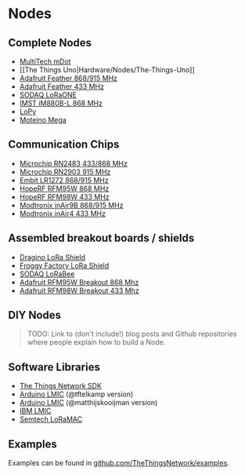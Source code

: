 # Nodes

## Complete Nodes

* [MultiTech mDot](https://developer.mbed.org/platforms/mts-mdot-f411/)
* [[The Things Uno|Hardware/Nodes/The-Things-Uno]]
* [Adafruit Feather 868/915 MHz](https://www.adafruit.com/products/3078)
* [Adafruit Feather 433 MHz](https://www.adafruit.com/products/3079)
* [SODAQ LoRaONE](https://www.kickstarter.com/projects/sodaq/loraone-the-lora-iot-development-board)
* [IMST iM880B-L 868 MHz](http://www.wireless-solutions.de/products/radiomodules/im880b-l)
* [LoPy](https://www.kickstarter.com/projects/1795343078/lopy-the-lora-wifi-and-bluetooth-iot-development-p)
* [Moteino Mega](https://lowpowerlab.com/shop/Moteino/moteinomega)

## Communication Chips

* [Microchip RN2483 433/868 MHz](https://www.microchip.com/wwwproducts/en/RN2483)
* [Microchip RN2903 915 MHz](https://www.microchip.com/wwwproducts/en/RN2903)
* [Embit LR1272 868/915 MHz](http://www.embit.eu/products/wireless-modules/emb-lr1272/)
* [HopeRF RFM95W 868 MHz](http://www.hoperf.nl/RFM95W)
* [HopeRF RFM98W 433 MHz](http://www.hoperf.nl/RFM98W)
* [Modtronix inAir9B 868/915 MHz](http://modtronix.com/inair9B.html)
* [Modtronix inAir4 433 MHz](http://modtronix.com/inair4.html)

## Assembled breakout boards / shields

* [Dragino LoRa Shield](http://wiki.dragino.com/index.php?title=Lora_Shield)
* [Froggy Factory LoRa Shield](http://www.froggyfactory.com/froggy/index.php)
* [SODAQ LoRaBee](http://shop.sodaq.com/en/sodaq-lorabee-rn2483.html)
* [Adafruit RFM95W Breakout 868 Mhz](https://www.adafruit.com/products/3072)
* [Adafruit RFM98W Breakout 433 Mhz](https://www.adafruit.com/products/3073)

## DIY Nodes

> TODO: Link to (don't include!) blog posts and Github repositories where people explain how to build a Node.

## Software Libraries

* [The Things Network SDK](https://github.com/TheThingsNetwork/sdk)
* [Arduino LMIC](https://github.com/tftelkamp/arduino-lmic-v1.5) (@tftelkamp version)
* [Arduino LMIC](https://github.com/matthijskooijman/arduino-lmic) (@matthijskooijman version)
* [IBM LMIC](https://www.research.ibm.com/labs/zurich/ics/lrsc/lmic.html)
* [Semtech LoRaMAC](https://github.com/Lora-net/LoRaMac-node)

## Examples

Examples can be found in [github.com/TheThingsNetwork/examples](https://github.com/TheThingsNetwork/examples).
